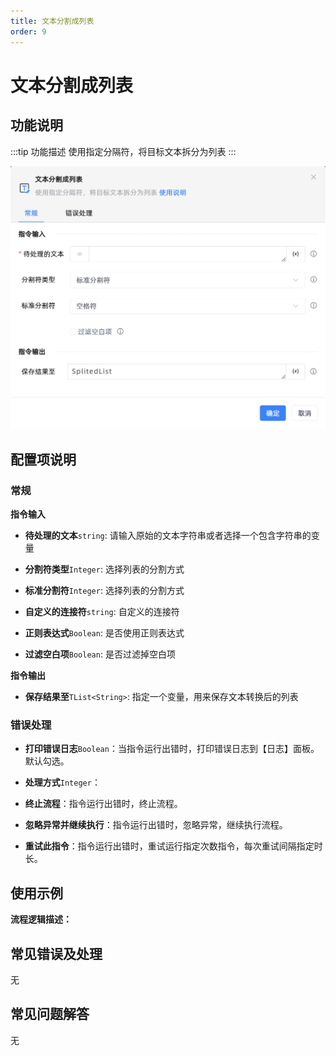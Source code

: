 ```yaml
---
title: 文本分割成列表
order: 9
---
```


# 文本分割成列表

## 功能说明

:::tip 功能描述
使用指定分隔符，将目标文本拆分为列表
:::

![文本分割成列表](../../../assets/文本分割成列表_command.png)

## 配置项说明

### 常规

**指令输入**

- **待处理的文本**`string`: 请输入原始的文本字符串或者选择一个包含字符串的变量

- **分割符类型**`Integer`: 选择列表的分割方式

- **标准分割符**`Integer`: 选择列表的分割方式

- **自定义的连接符**`string`: 自定义的连接符

- **正则表达式**`Boolean`: 是否使用正则表达式

- **过滤空白项**`Boolean`: 是否过滤掉空白项


**指令输出**

- **保存结果至**`TList<String>`: 指定一个变量，用来保存文本转换后的列表

### 错误处理

- **打印错误日志**`Boolean`：当指令运行出错时，打印错误日志到【日志】面板。默认勾选。

- **处理方式**`Integer`：

 - **终止流程**：指令运行出错时，终止流程。

 - **忽略异常并继续执行**：指令运行出错时，忽略异常，继续执行流程。

 - **重试此指令**：指令运行出错时，重试运行指定次数指令，每次重试间隔指定时长。

## 使用示例

**流程逻辑描述：** 

## 常见错误及处理

无

## 常见问题解答

无

